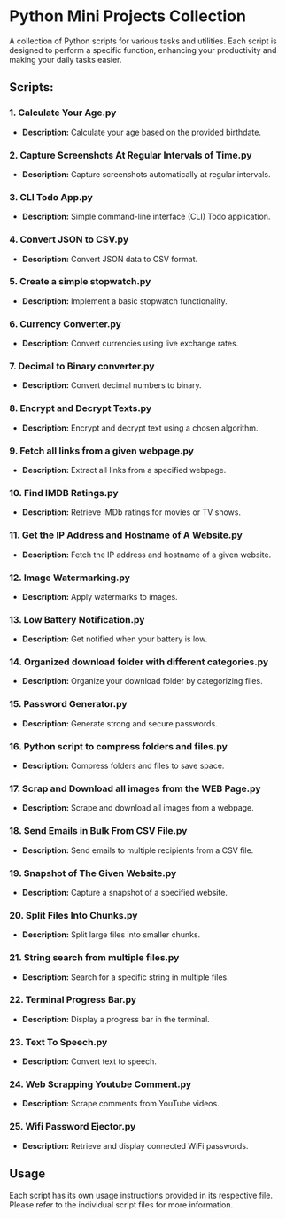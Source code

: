 # Python Mini Projects Collection

A collection of Python scripts for various tasks and utilities. Each script is designed to perform a specific function, enhancing your productivity and making your daily tasks easier.

## Scripts:

### 1. Calculate Your Age.py

- **Description:** Calculate your age based on the provided birthdate.

### 2. Capture Screenshots At Regular Intervals of Time.py

- **Description:** Capture screenshots automatically at regular intervals.

### 3. CLI Todo App.py

- **Description:** Simple command-line interface (CLI) Todo application.

### 4. Convert JSON to CSV.py

- **Description:** Convert JSON data to CSV format.

### 5. Create a simple stopwatch.py

- **Description:** Implement a basic stopwatch functionality.

### 6. Currency Converter.py

- **Description:** Convert currencies using live exchange rates.

### 7. Decimal to Binary converter.py

- **Description:** Convert decimal numbers to binary.

### 8. Encrypt and Decrypt Texts.py

- **Description:** Encrypt and decrypt text using a chosen algorithm.

### 9. Fetch all links from a given webpage.py

- **Description:** Extract all links from a specified webpage.

### 10. Find IMDB Ratings.py

- **Description:** Retrieve IMDb ratings for movies or TV shows.

### 11. Get the IP Address and Hostname of A Website.py

- **Description:** Fetch the IP address and hostname of a given website.

### 12. Image Watermarking.py

- **Description:** Apply watermarks to images.

### 13. Low Battery Notification.py

- **Description:** Get notified when your battery is low.

### 14. Organized download folder with different categories.py

- **Description:** Organize your download folder by categorizing files.

### 15. Password Generator.py

- **Description:** Generate strong and secure passwords.

### 16. Python script to compress folders and files.py

- **Description:** Compress folders and files to save space.

### 17. Scrap and Download all images from the WEB Page.py

- **Description:** Scrape and download all images from a webpage.

### 18. Send Emails in Bulk From CSV File.py

- **Description:** Send emails to multiple recipients from a CSV file.

### 19. Snapshot of The Given Website.py

- **Description:** Capture a snapshot of a specified website.

### 20. Split Files Into Chunks.py

- **Description:** Split large files into smaller chunks.

### 21. String search from multiple files.py

- **Description:** Search for a specific string in multiple files.

### 22. Terminal Progress Bar.py

- **Description:** Display a progress bar in the terminal.

### 23. Text To Speech.py

- **Description:** Convert text to speech.

### 24. Web Scrapping Youtube Comment.py

- **Description:** Scrape comments from YouTube videos.

### 25. Wifi Password Ejector.py

- **Description:** Retrieve and display connected WiFi passwords.

## Usage

Each script has its own usage instructions provided in its respective file. Please refer to the individual script files for more information.
